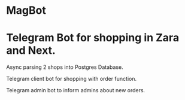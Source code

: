 # MagBot
# Telegram Bot for shopping in Zara and Next.

Async parsing 2 shops into Postgres Database.

Telegram client bot for shopping with order function.

Telegram admin bot to inform admins about new orders.
